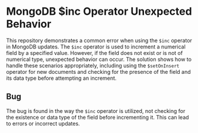 # MongoDB $inc Operator Unexpected Behavior
This repository demonstrates a common error when using the `$inc` operator in MongoDB updates. The `$inc` operator is used to increment a numerical field by a specified value.  However, if the field does not exist or is not of numerical type, unexpected behavior can occur.  The solution shows how to handle these scenarios appropriately, including using the `$setOnInsert` operator for new documents and checking for the presence of the field and its data type before attempting an increment.

## Bug
The bug is found in the way the `$inc` operator is utilized, not checking for the existence or data type of the field before incrementing it. This can lead to errors or incorrect updates.